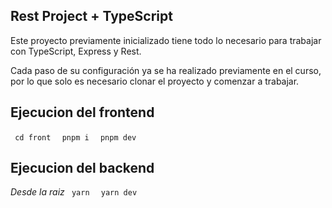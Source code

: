 ## Rest Project + TypeScript

Este proyecto previamente inicializado tiene todo lo necesario para trabajar con TypeScript, Express y Rest.

Cada paso de su configuración ya se ha realizado previamente en el curso, por lo que solo es necesario clonar el proyecto y comenzar a trabajar.

## Ejecucion del frontend

<code> cd front </code>
<code> pnpm i </code>
<code> pnpm dev </code>

## Ejecucion del backend

_Desde la raiz_
<code> yarn </code>
<code> yarn dev </code>
